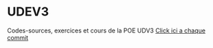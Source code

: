 # UDEV3
Codes-sources, exercices et cours de la POE UDV3
<a href="https://www.deepcode.ai/app/gh/" target="_blank" > Click ici a chaque commit</a>
